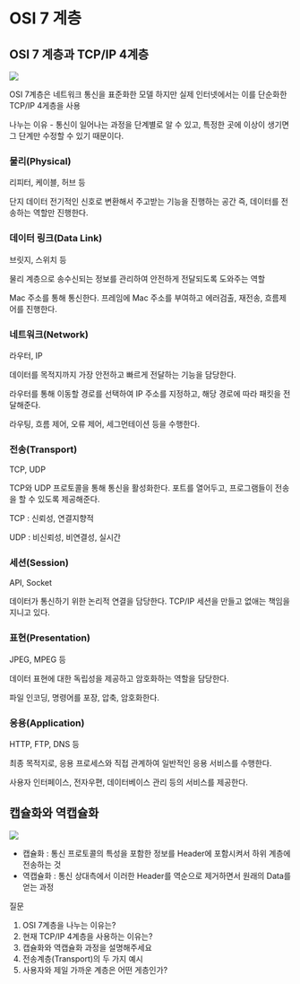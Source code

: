 # OSI 7 계층

## OSI 7 계층과 TCP/IP 4계층

<img src="https://t1.daumcdn.net/cfile/tistory/995EFF355B74179035"/>

OSI 7계층은 네트워크 통신을 표준화한 모델
하지만 실제 인터넷에서는 이를 단순화한 TCP/IP 4게층을 사용

나누는 이유 - 통신이 일어나는 과정을 단계별로 알 수 있고, 특정한 곳에 이상이 생기면 그 단계만 수정할 수 있기 때문이다.

### 물리(Physical)
리피터, 케이블, 허브 등

단지 데이터 전기적인 신호로 변환해서 주고받는 기능을 진행하는 공간
즉, 데이터를 전송하는 역할만 진행한다.

### 데이터 링크(Data Link)
브릿지, 스위치 등

물리 계층으로 송수신되는 정보를 관리하여 안전하게 전달되도록 도와주는 역할

Mac 주소를 통해 통신한다. 프레임에 Mac 주소를 부여하고 에러검출, 재전송, 흐름제어를 진행한다.


### 네트워크(Network)
라우터, IP

데이터를 목적지까지 가장 안전하고 빠르게 전달하는 기능을 담당한다.

라우터를 통해 이동할 경로를 선택하여 IP 주소를 지정하고, 해당 경로에 따라 패킷을 전달해준다.

라우팅, 흐름 제어, 오류 제어, 세그먼테이션 등을 수행한다.


### 전송(Transport)
TCP, UDP

TCP와 UDP 프로토콜을 통해 통신을 활성화한다. 포트를 열어두고, 프로그램들이 전송을 할 수 있도록 제공해준다.

TCP : 신뢰성, 연결지향적

UDP : 비신뢰성, 비연결성, 실시간


### 세션(Session)
API, Socket

데이터가 통신하기 위한 논리적 연결을 담당한다. TCP/IP 세션을 만들고 없애는 책임을 지니고 있다.


### 표현(Presentation)
JPEG, MPEG 등

데이터 표현에 대한 독립성을 제공하고 암호화하는 역할을 담당한다.

파일 인코딩, 명령어를 포장, 압축, 암호화한다.


### 응용(Application)
HTTP, FTP, DNS 등

최종 목적지로, 응용 프로세스와 직접 관계하여 일반적인 응용 서비스를 수행한다.

사용자 인터페이스, 전자우편, 데이터베이스 관리 등의 서비스를 제공한다.
## 캡슐화와 역캡슐화

<img src="https://img1.daumcdn.net/thumb/R800x0/?scode=mtistory2&fname=https%3A%2F%2Ft1.daumcdn.net%2Fcfile%2Ftistory%2F9998EC3C5C406ECC13"/>

- 캡슐화 : 통신 프로토콜의 특성을 포함한 정보를 Header에 포함시켜서 하위 계층에 전송하는 것
- 역캡슐화 : 통신 상대측에서 이러한 Header를 역순으로 제거하면서 원래의 Data를 얻는 과정

질문

1. OSI 7계층을 나누는 이유는?
2. 현재 TCP/IP 4계층을 사용하는 이유는?
3. 캡슐화와 역캡슐화 과정을 설명해주세요
4. 전송계층(Transport)의 두 가지 예시
5. 사용자와 제일 가까운 계층은 어떤 게층인가?